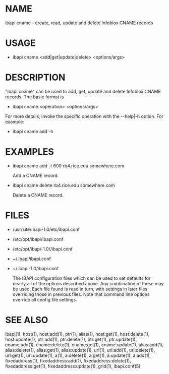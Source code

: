 # NAME

ibapi cname - create, read, update and delete Infoblox CNAME records

# USAGE

- ibapi cname &lt;add|get|update|delete> &lt;options/args>

# DESCRIPTION

"ibapi cname" can be used to add, get, update and delete Infoblox CNAME records.
The basic format is

- ibapi cname &lt;operation> &lt;options/args>

For more details, invoke the specific operation
with the --help|-h option. For example:

- ibapi cname add -h

# EXAMPLES

- ibapi cname add -t 600 rb4.rice.edu somewhere.com

    Add a CNAME record.

- ibapi cname delete rb4.rice.edu somewhere.com

    Delete a CNAME record.  

# FILES

- /usr/site/ibapi-1.0/etc/ibapi.conf
- /etc/opt/ibapi/ibapi.conf
- /etc/opt/ibapi-1.0//ibapi.conf
- ~/.ibapi/ibapi.conf
- ~/.ibapi-1.0/ibapi.conf

    The IBAPI configuration files which can be used to
    set defaults for nearly all of the options described above.
    Any combination of these may be used.
    Each file found is read in turn, with settings in later files
    overriding those in previous files.  Note that command line
    options override all config file settings.

# SEE ALSO

ibapi(1),
host(1),
host:add(1),
ptr(1),
alias(1),
host:get(1),
host:delete(1),
host:update(1),
ptr:add(1),
ptr:delete(1),
ptr:get(1),
ptr:update(1),
cname:add(1),
cname:delete(1),
cname:get(1),
cname:update(1),
alias:add(1),
alias:delete(1),
alias:get(1),
alias:update(1),
url(1),
url:add(1),
url:delete(1),
url:get(1),
url:update(1),
a(1),
a:delete(1),
a:get(1),
a:update(1),
a:add(1),
fixedaddress(1),
fixedaddress:add(1),
fixedaddress:delete(1),
fixedaddress:get(1),
fixedaddress:update(1),
grid(1),
ibapi.conf(5)
